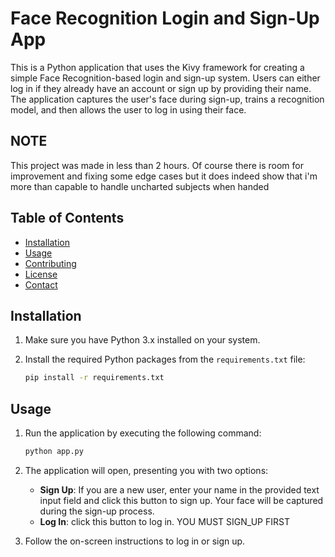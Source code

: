 
# Face Recognition Login and Sign-Up App

This is a Python application that uses the Kivy framework for creating a simple Face Recognition-based login and sign-up system. Users can either log in if they already have an account or sign up by providing their name. The application captures the user's face during sign-up, trains a recognition model, and then allows the user to log in using their face.


## NOTE 
This project was made in less than 2 hours. Of course there is room for improvement and fixing some edge cases but it does indeed show that i'm more than capable to handle uncharted subjects when handed


## Table of Contents

- [Installation](#installation)
- [Usage](#usage)
- [Contributing](#contributing)
- [License](#license)
- [Contact](#contact)

## Installation

1. Make sure you have Python 3.x installed on your system.

2. Install the required Python packages from the `requirements.txt` file:

   ```bash
   pip install -r requirements.txt
   ```

## Usage

1. Run the application by executing the following command:

   ```bash
   python app.py
   ```

2. The application will open, presenting you with two options:
   - **Sign Up**: If you are a new user, enter your name in the provided text input field and click this button to sign up. Your face will be captured during the sign-up process.
    - **Log In**:  click this button to log in. YOU MUST SIGN_UP FIRST

3. Follow the on-screen instructions to log in or sign up.
